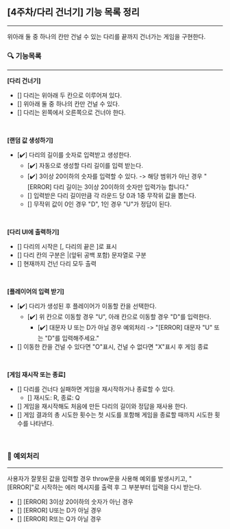 ## **[4주차/다리 건너기] 기능 목록 정리**

<hr>
위아래 둘 중 하나의 칸만 건널 수 있는 다리를 끝까지 건너가는 게임을 구현한다.

<br>

### 🔍 **기능목록**

<hr>

**[다리 건너기]**

- [] 다리는 위아래 두 칸으로 이루어져 있다.
- [] 위아래 둘 중 하나의 칸만 건널 수 있다.
- [] 다리는 왼쪽에서 오른쪽으로 건너야 한다.

<br>

**[랜덤 값 생성하기]**

- [✔️] 다리의 길이를 숫자로 입력받고 생성한다.
  - [✔️] 자동으로 생성할 다리 길이를 입력 받는다.
  - [✔️] 3이상 20이하의 숫자를 입력할 수 있다. -> 해당 범위가 아닌 경우 "[ERROR] 다리 길이는 3이상 20이하의 숫자만 입력가능 합니다."
  - [] 입력받은 다리 길이만큼 각 라운드 당 0과 1중 무작위 값을 뽑는다.
  - [] 무작위 값이 0인 경우 "D", 1인 경우 "U"가 정답이 된다.

<br>

**[다리 UI에 출력하기]**

- [] 다리의 시작은 [, 다리의 끝은 ]로 표시
- [] 다리 칸의 구분은 |(앞뒤 공백 포함) 문자열로 구분
- [] 현재까지 건넌 다리 모두 출력

<br>

**[플레이어의 입력 받기]**

- [✔️] 다리가 생성된 후 플레이어가 이동할 칸을 선택한다.
  - [✔️] 위 칸으로 이동할 경우 "U", 아래 칸으로 이동할 경우 "D"를 입력한다.
    - [✔️] 대문자 U 또는 D가 아닐 경우 예외처리 -> "[ERROR] 대문자 "U" 또는 "D"를 입력해주세요."
- [] 이동한 칸을 건널 수 있다면 "O"표시, 건널 수 없다면 "X"표시 후 게임 종료

<br>

**[게임 재시작 또는 종료]**

- [] 다리를 건너다 실패하면 게임을 재시작하거나 종료할 수 있다.
  - [] 재시도: R, 종료: Q
- [] 게임을 재시작해도 처음에 만든 다리의 길이와 정답을 재사용 한다.
- [] 게임 결과의 총 시도한 횟수는 첫 시도를 포함해 게임을 종료할 때까지 시도한 횟수를 나타낸다.

<br>

### 🚨 **예외처리**

<hr>
사용자가 잘못된 값을 입력할 경우 throw문을 사용해 예외를 발생시키고, "[ERROR]"로 시작하는 에러 메시지를 출력 후 그 부분부터 입력을 다시 받는다.

<br>

- [] [ERROR] 3이상 20이하의 숫자가 아닌 경우
- [] [ERROR] U또는 D가 아닐 경우
- [] [ERROR] R또는 Q가 아닐 경우
